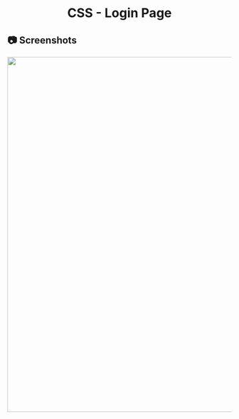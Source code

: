 <h1 align="center">
   CSS - Login Page
</h1>

<h2>
📷 Screenshots
</h2>

<p align="center">
  <img src="https://github.com/ozkannbuyuk/css-exercises/assets/111967202/c5f5fcbf-f57e-4da7-a4a8-b68dd1e25b8f" width="800" />
</p>

